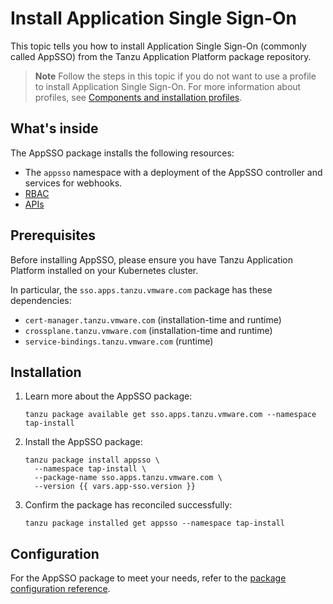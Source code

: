 # Install Application Single Sign-On

This topic tells you how to install Application Single Sign-On (commonly called AppSSO) 
from the Tanzu Application Platform package repository.

>**Note** Follow the steps in this topic if you do not want to use a profile to install Application Single Sign-On.
For more information about profiles, see [Components and installation profiles](../../about-package-profiles.hbs.md).

## What's inside

The AppSSO package installs the following resources:

- The `appsso` namespace with a deployment of the AppSSO controller and services for webhooks.
- [RBAC](../reference/rbac.hbs.md)
- [APIs](../reference/api/index.hbs.md)

## Prerequisites

Before installing AppSSO, please ensure you have Tanzu Application Platform
installed on your Kubernetes cluster.

In particular, the `sso.apps.tanzu.vmware.com` package has these dependencies:

* `cert-manager.tanzu.vmware.com` (installation-time and runtime)
* `crossplane.tanzu.vmware.com` (installation-time and runtime)
* `service-bindings.tanzu.vmware.com` (runtime)

## Installation

1. Learn more about the AppSSO package:

   ```shell
   tanzu package available get sso.apps.tanzu.vmware.com --namespace tap-install
   ```

1. Install the AppSSO package:

   ```shell
   tanzu package install appsso \
     --namespace tap-install \
     --package-name sso.apps.tanzu.vmware.com \
     --version {{ vars.app-sso.version }}
   ```

1. Confirm the package has reconciled successfully:

   ```shell
   tanzu package installed get appsso --namespace tap-install
   ```

## Configuration

For the AppSSO package to meet your needs, refer to the [package configuration
reference](../reference/package-configuration.hbs.md).

